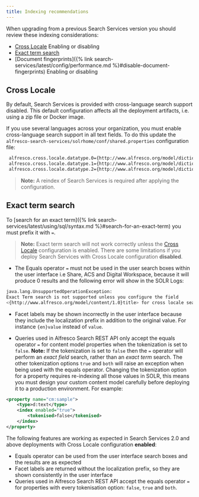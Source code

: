 ```yaml
---
title: Indexing recommendations
---
```


When upgrading from a previous Search Services version you should review these indexing considerations:

* [Cross Locale](#cross-locale) Enabling or disabling
* [Exact term search](#exact-term-search)
* [Document fingerprints]({% link search-services/latest/config/performance.md %}#disable-document-fingerprints) Enabling or disabling

## Cross Locale

By default, Search Services is provided with cross-language search support disabled. This default configuration affects all the deployment artifacts, i.e. using a zip file or Docker image.

If you use several languages across your organization, you must enable cross-language search support in all text fields. To do this update the `alfresco-search-services/solrhome/conf/shared.properties` configuration file:

```bash
 alfresco.cross.locale.datatype.0={http://www.alfresco.org/model/dictionary/1.0}text
 alfresco.cross.locale.datatype.1={http://www.alfresco.org/model/dictionary/1.0}content
 alfresco.cross.locale.datatype.2={http://www.alfresco.org/model/dictionary/1.0}mltext
```

> **Note:** A reindex of Search Services is required after applying the configuration.

## Exact term search

To [search for an exact term]({% link search-services/latest/using/sql/syntax.md %}#search-for-an-exact-term) you must prefix it with `=`.

> **Note:** Exact term search will not work correctly unless the [Cross Locale](cross-locale) configuration is enabled. There are some limitations if you deploy Search Services with Cross Locale configuration **disabled**.

* The Equals operator `=` must not be used in the user search boxes within the user interface i.e Share, ACS and Digital Workspace, because it will produce 0 results and the following error will show in the SOLR Logs:

```bash
java.lang.UnsupportedOperationException:
Exact Term search is not supported unless you configure the field
<{http://www.alfresco.org/model/content/1.0}title> for cross locale search
```

* Facet labels may be shown incorrectly in the user interface because they include the localization prefix in addition to the original value. For instance `{en}value` instead of `value`.

* Queries used in Alfresco Search REST API only accept the equals operator `=` for content model properties when the tokenization is set to `false`. **Note:** If the tokenization is set to `false` then the `=` operator will perform an *exact field* search, rather than an *exact term* search. The other tokenization options `true` and `both` will raise an exception when being used with the equals operator. Changing the tokenization option for a property requires re-indexing all those values in SOLR, this means you must design your custom content model carefully before deploying it to a production environment. For example:

```xml
<property name="cm:sample">
    <type>d:text</type>
    <index enabled="true">
        <tokenised>false</tokenised>
    </index>
</property>
```

The following features are working as expected in Search Services 2.0 and above deployments with Cross Locale configuration **enabled**:

* Equals operator can be used from the user interface search boxes and the results are as expected
* Facet labels are returned without the localization prefix, so they are shown consistently in the user interface
* Queries used in Alfresco Search REST API accept the equals operator `=` for properties with every tokenisation option: `false`, `true` and `both`.
